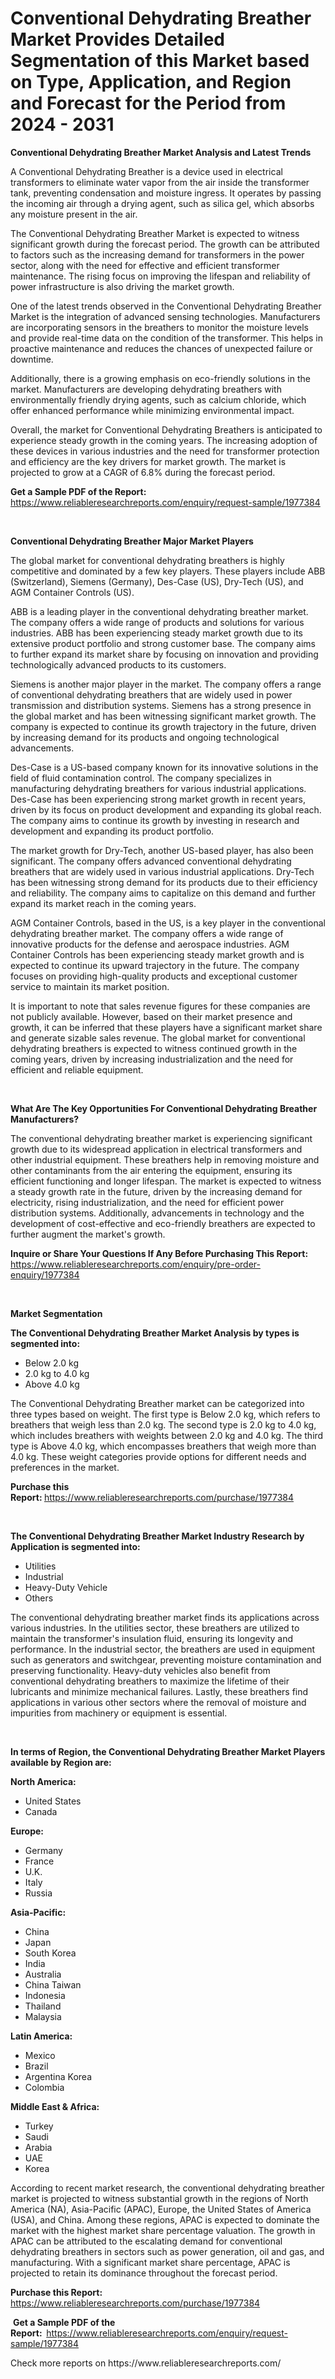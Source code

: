 <p><h1>Conventional Dehydrating Breather Market Provides Detailed Segmentation of this Market based on Type, Application, and Region and Forecast for the Period from 2024 - 2031</h1></p><p><strong>Conventional Dehydrating Breather Market Analysis and Latest Trends</strong></p>
<p><p>A Conventional Dehydrating Breather is a device used in electrical transformers to eliminate water vapor from the air inside the transformer tank, preventing condensation and moisture ingress. It operates by passing the incoming air through a drying agent, such as silica gel, which absorbs any moisture present in the air.</p><p>The Conventional Dehydrating Breather Market is expected to witness significant growth during the forecast period. The growth can be attributed to factors such as the increasing demand for transformers in the power sector, along with the need for effective and efficient transformer maintenance. The rising focus on improving the lifespan and reliability of power infrastructure is also driving the market growth.</p><p>One of the latest trends observed in the Conventional Dehydrating Breather Market is the integration of advanced sensing technologies. Manufacturers are incorporating sensors in the breathers to monitor the moisture levels and provide real-time data on the condition of the transformer. This helps in proactive maintenance and reduces the chances of unexpected failure or downtime.</p><p>Additionally, there is a growing emphasis on eco-friendly solutions in the market. Manufacturers are developing dehydrating breathers with environmentally friendly drying agents, such as calcium chloride, which offer enhanced performance while minimizing environmental impact.</p><p>Overall, the market for Conventional Dehydrating Breathers is anticipated to experience steady growth in the coming years. The increasing adoption of these devices in various industries and the need for transformer protection and efficiency are the key drivers for market growth. The market is projected to grow at a CAGR of 6.8% during the forecast period.</p></p>
<p><strong>Get a Sample PDF of the Report:&nbsp;</strong> <a href="https://www.reliableresearchreports.com/enquiry/request-sample/1977384">https://www.reliableresearchreports.com/enquiry/request-sample/1977384</a></p>
<p>&nbsp;</p>
<p><strong>Conventional Dehydrating Breather Major Market Players</strong></p>
<p><p>The global market for conventional dehydrating breathers is highly competitive and dominated by a few key players. These players include ABB (Switzerland), Siemens (Germany), Des-Case (US), Dry-Tech (US), and AGM Container Controls (US).</p><p>ABB is a leading player in the conventional dehydrating breather market. The company offers a wide range of products and solutions for various industries. ABB has been experiencing steady market growth due to its extensive product portfolio and strong customer base. The company aims to further expand its market share by focusing on innovation and providing technologically advanced products to its customers.</p><p>Siemens is another major player in the market. The company offers a range of conventional dehydrating breathers that are widely used in power transmission and distribution systems. Siemens has a strong presence in the global market and has been witnessing significant market growth. The company is expected to continue its growth trajectory in the future, driven by increasing demand for its products and ongoing technological advancements.</p><p>Des-Case is a US-based company known for its innovative solutions in the field of fluid contamination control. The company specializes in manufacturing dehydrating breathers for various industrial applications. Des-Case has been experiencing strong market growth in recent years, driven by its focus on product development and expanding its global reach. The company aims to continue its growth by investing in research and development and expanding its product portfolio.</p><p>The market growth for Dry-Tech, another US-based player, has also been significant. The company offers advanced conventional dehydrating breathers that are widely used in various industrial applications. Dry-Tech has been witnessing strong demand for its products due to their efficiency and reliability. The company aims to capitalize on this demand and further expand its market reach in the coming years.</p><p>AGM Container Controls, based in the US, is a key player in the conventional dehydrating breather market. The company offers a wide range of innovative products for the defense and aerospace industries. AGM Container Controls has been experiencing steady market growth and is expected to continue its upward trajectory in the future. The company focuses on providing high-quality products and exceptional customer service to maintain its market position.</p><p>It is important to note that sales revenue figures for these companies are not publicly available. However, based on their market presence and growth, it can be inferred that these players have a significant market share and generate sizable sales revenue. The global market for conventional dehydrating breathers is expected to witness continued growth in the coming years, driven by increasing industrialization and the need for efficient and reliable equipment.</p></p>
<p>&nbsp;</p>
<p><strong>What Are The Key Opportunities For Conventional Dehydrating Breather Manufacturers?</strong></p>
<p><p>The conventional dehydrating breather market is experiencing significant growth due to its widespread application in electrical transformers and other industrial equipment. These breathers help in removing moisture and other contaminants from the air entering the equipment, ensuring its efficient functioning and longer lifespan. The market is expected to witness a steady growth rate in the future, driven by the increasing demand for electricity, rising industrialization, and the need for efficient power distribution systems. Additionally, advancements in technology and the development of cost-effective and eco-friendly breathers are expected to further augment the market's growth.</p></p>
<p><strong>Inquire or Share Your Questions If Any Before Purchasing This Report:</strong> <a href="https://www.reliableresearchreports.com/enquiry/pre-order-enquiry/1977384">https://www.reliableresearchreports.com/enquiry/pre-order-enquiry/1977384</a></p>
<p>&nbsp;</p>
<p><strong>Market Segmentation</strong></p>
<p><strong>The Conventional Dehydrating Breather Market Analysis by types is segmented into:</strong></p>
<p><ul><li>Below 2.0 kg</li><li>2.0 kg to 4.0 kg</li><li>Above 4.0 kg</li></ul></p>
<p><p>The Conventional Dehydrating Breather market can be categorized into three types based on weight. The first type is Below 2.0 kg, which refers to breathers that weigh less than 2.0 kg. The second type is 2.0 kg to 4.0 kg, which includes breathers with weights between 2.0 kg and 4.0 kg. The third type is Above 4.0 kg, which encompasses breathers that weigh more than 4.0 kg. These weight categories provide options for different needs and preferences in the market.</p></p>
<p><strong>Purchase this Report:&nbsp;</strong><a href="https://www.reliableresearchreports.com/purchase/1977384">https://www.reliableresearchreports.com/purchase/1977384</a></p>
<p>&nbsp;</p>
<p><strong>The Conventional Dehydrating Breather Market Industry Research by Application is segmented into:</strong></p>
<p><ul><li>Utilities</li><li>Industrial</li><li>Heavy-Duty Vehicle</li><li>Others</li></ul></p>
<p><p>The conventional dehydrating breather market finds its applications across various industries. In the utilities sector, these breathers are utilized to maintain the transformer's insulation fluid, ensuring its longevity and performance. In the industrial sector, the breathers are used in equipment such as generators and switchgear, preventing moisture contamination and preserving functionality. Heavy-duty vehicles also benefit from conventional dehydrating breathers to maximize the lifetime of their lubricants and minimize mechanical failures. Lastly, these breathers find applications in various other sectors where the removal of moisture and impurities from machinery or equipment is essential.</p></p>
<p>&nbsp;</p>
<p><strong>In terms of Region, the Conventional Dehydrating Breather Market Players available by Region are:</strong></p>
<p>
    <p> <strong> North America: </strong>
        <ul>
            <li>United States</li>
            <li>Canada</li>
        </ul>
        </p> 
    <p> <strong> Europe: </strong>
        <ul>
            <li>Germany</li>
            <li>France</li>
            <li>U.K.</li>
            <li>Italy</li>
            <li>Russia</li>
        </ul>
        </p> 
    <p> <strong> Asia-Pacific: </strong>
        <ul>
            <li>China</li>
            <li>Japan</li>
            <li>South Korea</li>
            <li>India</li>
            <li>Australia</li>
            <li>China Taiwan</li>
            <li>Indonesia</li>
            <li>Thailand</li>
            <li>Malaysia</li>
        </ul>
        </p> 
    <p> <strong> Latin America: </strong>
        <ul>
            <li>Mexico</li>
            <li>Brazil</li>
            <li>Argentina Korea</li>
            <li>Colombia</li>
        </ul>
        </p> 
    <p> <strong> Middle East & Africa: </strong>
        <ul>
            <li>Turkey</li>
            <li>Saudi</li>
            <li>Arabia</li>
            <li>UAE</li>
            <li>Korea</li>
        </ul>
    </p>
    </p>
<p><p>According to recent market research, the conventional dehydrating breather market is projected to witness substantial growth in the regions of North America (NA), Asia-Pacific (APAC), Europe, the United States of America (USA), and China. Among these regions, APAC is expected to dominate the market with the highest market share percentage valuation. The growth in APAC can be attributed to the escalating demand for conventional dehydrating breathers in sectors such as power generation, oil and gas, and manufacturing. With a significant market share percentage, APAC is projected to retain its dominance throughout the forecast period.</p></p>
<p><strong>Purchase this Report: </strong><a href="https://www.reliableresearchreports.com/purchase/1977384">https://www.reliableresearchreports.com/purchase/1977384</a></p>
<p>&nbsp;<strong>Get a Sample PDF of the Report:&nbsp;&nbsp;</strong><a href="https://www.reliableresearchreports.com/enquiry/request-sample/1977384">https://www.reliableresearchreports.com/enquiry/request-sample/1977384</a></p>
<p><strong></strong></p>
<p>Check more reports on https://www.reliableresearchreports.com/</p>
